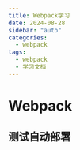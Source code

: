 ```yaml
---
title: Webpack学习
date: 2024-08-28
sidebar: "auto"
categories:
  - webpack
tags:
  - webpack
  - 学习文档
---
```


# Webpack

## 测试自动部署